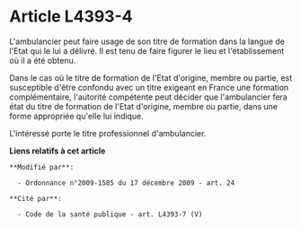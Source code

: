 # Article L4393-4

L'ambulancier peut faire usage de son titre de formation dans la langue de l'Etat qui le lui a délivré. Il est tenu de faire
figurer le lieu et l'établissement où il a été obtenu. 

Dans le cas où le titre de formation de l'Etat d'origine, membre ou partie, est susceptible d'être confondu avec un titre
exigeant en France une formation complémentaire, l'autorité compétente peut décider que l'ambulancier fera état du titre de
formation de l'Etat d'origine, membre ou partie, dans une forme appropriée qu'elle lui indique. 

L'intéressé porte le titre professionnel d'ambulancier.

**Liens relatifs à cet article**

	**Modifié par**:

	  - Ordonnance n°2009-1585 du 17 décembre 2009 - art. 24

	**Cité par**:

	  - Code de la santé publique - art. L4393-7 (V)
